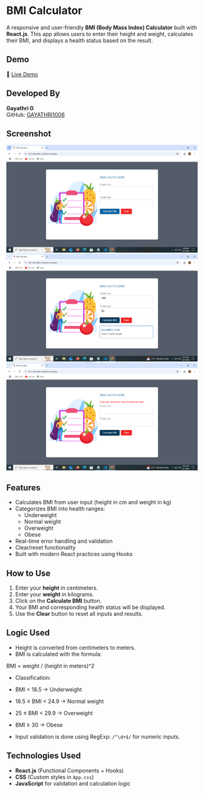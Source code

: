 # BMI Calculator 

A responsive and user-friendly **BMI (Body Mass Index) Calculator** built with **React.js**. This app allows users to enter their height and weight, calculates their BMI, and displays a health status based on the result.

## Demo

🔗 [Live Demo](https://bmi-calculator-sample.vercel.app/)  

## Developed By
**Gayathri G**  
GitHub: [GAYATHRI1006](https://github.com/GAYATHRI1006)

## Screenshot

![BMI Calculator Screenshot](bmi1.png)  
![BMI Calculator Screenshot](bmi2.png)  
![BMI Calculator Screenshot](bmi3.png)  

## Features

- Calculates BMI from user input (height in cm and weight in kg)
- Categorizes BMI into health ranges:
  - Underweight
  - Normal weight
  - Overweight
  - Obese
- Real-time error handling and validation
- Clear/reset functionality
- Built with modern React practices using Hooks

## How to Use

1. Enter your **height** in centimeters.
2. Enter your **weight** in kilograms.
3. Click on the **Calculate BMI** button.
4. Your BMI and corresponding health status will be displayed.
5. Use the **Clear** button to reset all inputs and results.

## Logic Used

- Height is converted from centimeters to meters.
- BMI is calculated with the formula:

BMI = weight / (height in meters)^2

- Classification:
- BMI < 18.5 → Underweight
- 18.5 ≤ BMI < 24.9 → Normal weight
- 25 ≤ BMI < 29.9 → Overweight
- BMI ≥ 30 → Obese

- Input validation is done using RegExp: `/^\d+$/` for numeric inputs.

## Technologies Used

- **React.js** (Functional Components + Hooks)
- **CSS** (Custom styles in `App.css`)
- **JavaScript** for validation and calculation logic
